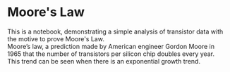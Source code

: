 # Moore's Law
This is a notebook, demonstrating a simple analysis of transistor data with the motive to prove Moore's Law.
<br>Moore’s law, a prediction made by American engineer Gordon Moore in 1965 that the number of transistors per silicon chip doubles every year.<br>
This trend can be seen when there is an exponential growth trend.
